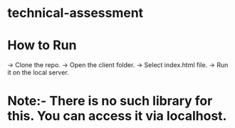 # technical-assessment

# How to Run
-> Clone the repo.
-> Open the client folder.
-> Select index.html file.
-> Run it on the local server.

# Note:- There is no such library for this. You can access it via localhost.
